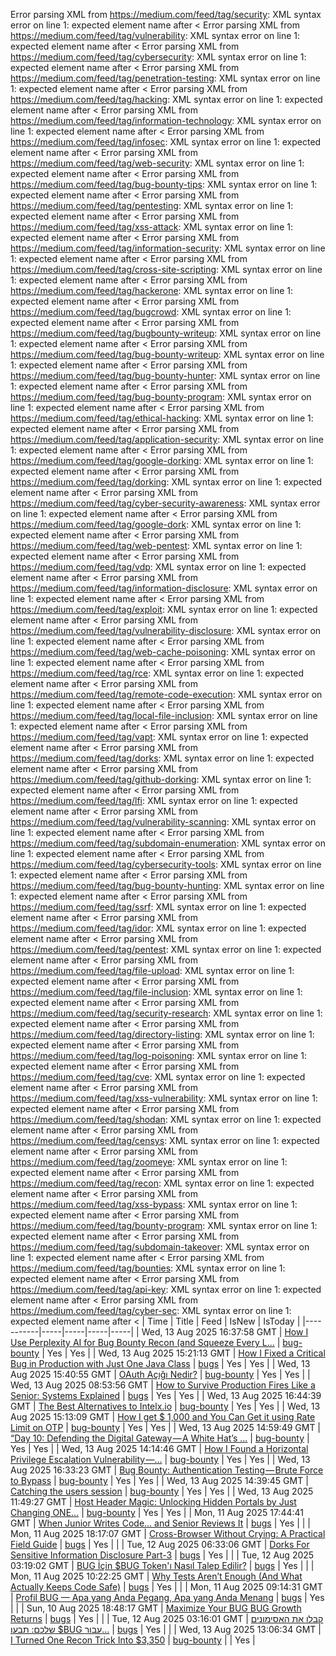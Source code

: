 Error parsing XML from https://medium.com/feed/tag/security: XML syntax error on line 1: expected element name after <
Error parsing XML from https://medium.com/feed/tag/vulnerability: XML syntax error on line 1: expected element name after <
Error parsing XML from https://medium.com/feed/tag/cybersecurity: XML syntax error on line 1: expected element name after <
Error parsing XML from https://medium.com/feed/tag/penetration-testing: XML syntax error on line 1: expected element name after <
Error parsing XML from https://medium.com/feed/tag/hacking: XML syntax error on line 1: expected element name after <
Error parsing XML from https://medium.com/feed/tag/information-technology: XML syntax error on line 1: expected element name after <
Error parsing XML from https://medium.com/feed/tag/infosec: XML syntax error on line 1: expected element name after <
Error parsing XML from https://medium.com/feed/tag/web-security: XML syntax error on line 1: expected element name after <
Error parsing XML from https://medium.com/feed/tag/bug-bounty-tips: XML syntax error on line 1: expected element name after <
Error parsing XML from https://medium.com/feed/tag/pentesting: XML syntax error on line 1: expected element name after <
Error parsing XML from https://medium.com/feed/tag/xss-attack: XML syntax error on line 1: expected element name after <
Error parsing XML from https://medium.com/feed/tag/information-security: XML syntax error on line 1: expected element name after <
Error parsing XML from https://medium.com/feed/tag/cross-site-scripting: XML syntax error on line 1: expected element name after <
Error parsing XML from https://medium.com/feed/tag/hackerone: XML syntax error on line 1: expected element name after <
Error parsing XML from https://medium.com/feed/tag/bugcrowd: XML syntax error on line 1: expected element name after <
Error parsing XML from https://medium.com/feed/tag/bugbounty-writeup: XML syntax error on line 1: expected element name after <
Error parsing XML from https://medium.com/feed/tag/bug-bounty-writeup: XML syntax error on line 1: expected element name after <
Error parsing XML from https://medium.com/feed/tag/bug-bounty-hunter: XML syntax error on line 1: expected element name after <
Error parsing XML from https://medium.com/feed/tag/bug-bounty-program: XML syntax error on line 1: expected element name after <
Error parsing XML from https://medium.com/feed/tag/ethical-hacking: XML syntax error on line 1: expected element name after <
Error parsing XML from https://medium.com/feed/tag/application-security: XML syntax error on line 1: expected element name after <
Error parsing XML from https://medium.com/feed/tag/google-dorking: XML syntax error on line 1: expected element name after <
Error parsing XML from https://medium.com/feed/tag/dorking: XML syntax error on line 1: expected element name after <
Error parsing XML from https://medium.com/feed/tag/cyber-security-awareness: XML syntax error on line 1: expected element name after <
Error parsing XML from https://medium.com/feed/tag/google-dork: XML syntax error on line 1: expected element name after <
Error parsing XML from https://medium.com/feed/tag/web-pentest: XML syntax error on line 1: expected element name after <
Error parsing XML from https://medium.com/feed/tag/vdp: XML syntax error on line 1: expected element name after <
Error parsing XML from https://medium.com/feed/tag/information-disclosure: XML syntax error on line 1: expected element name after <
Error parsing XML from https://medium.com/feed/tag/exploit: XML syntax error on line 1: expected element name after <
Error parsing XML from https://medium.com/feed/tag/vulnerability-disclosure: XML syntax error on line 1: expected element name after <
Error parsing XML from https://medium.com/feed/tag/web-cache-poisoning: XML syntax error on line 1: expected element name after <
Error parsing XML from https://medium.com/feed/tag/rce: XML syntax error on line 1: expected element name after <
Error parsing XML from https://medium.com/feed/tag/remote-code-execution: XML syntax error on line 1: expected element name after <
Error parsing XML from https://medium.com/feed/tag/local-file-inclusion: XML syntax error on line 1: expected element name after <
Error parsing XML from https://medium.com/feed/tag/vapt: XML syntax error on line 1: expected element name after <
Error parsing XML from https://medium.com/feed/tag/dorks: XML syntax error on line 1: expected element name after <
Error parsing XML from https://medium.com/feed/tag/github-dorking: XML syntax error on line 1: expected element name after <
Error parsing XML from https://medium.com/feed/tag/lfi: XML syntax error on line 1: expected element name after <
Error parsing XML from https://medium.com/feed/tag/vulnerability-scanning: XML syntax error on line 1: expected element name after <
Error parsing XML from https://medium.com/feed/tag/subdomain-enumeration: XML syntax error on line 1: expected element name after <
Error parsing XML from https://medium.com/feed/tag/cybersecurity-tools: XML syntax error on line 1: expected element name after <
Error parsing XML from https://medium.com/feed/tag/bug-bounty-hunting: XML syntax error on line 1: expected element name after <
Error parsing XML from https://medium.com/feed/tag/ssrf: XML syntax error on line 1: expected element name after <
Error parsing XML from https://medium.com/feed/tag/idor: XML syntax error on line 1: expected element name after <
Error parsing XML from https://medium.com/feed/tag/pentest: XML syntax error on line 1: expected element name after <
Error parsing XML from https://medium.com/feed/tag/file-upload: XML syntax error on line 1: expected element name after <
Error parsing XML from https://medium.com/feed/tag/file-inclusion: XML syntax error on line 1: expected element name after <
Error parsing XML from https://medium.com/feed/tag/security-research: XML syntax error on line 1: expected element name after <
Error parsing XML from https://medium.com/feed/tag/directory-listing: XML syntax error on line 1: expected element name after <
Error parsing XML from https://medium.com/feed/tag/log-poisoning: XML syntax error on line 1: expected element name after <
Error parsing XML from https://medium.com/feed/tag/cve: XML syntax error on line 1: expected element name after <
Error parsing XML from https://medium.com/feed/tag/xss-vulnerability: XML syntax error on line 1: expected element name after <
Error parsing XML from https://medium.com/feed/tag/shodan: XML syntax error on line 1: expected element name after <
Error parsing XML from https://medium.com/feed/tag/censys: XML syntax error on line 1: expected element name after <
Error parsing XML from https://medium.com/feed/tag/zoomeye: XML syntax error on line 1: expected element name after <
Error parsing XML from https://medium.com/feed/tag/recon: XML syntax error on line 1: expected element name after <
Error parsing XML from https://medium.com/feed/tag/xss-bypass: XML syntax error on line 1: expected element name after <
Error parsing XML from https://medium.com/feed/tag/bounty-program: XML syntax error on line 1: expected element name after <
Error parsing XML from https://medium.com/feed/tag/subdomain-takeover: XML syntax error on line 1: expected element name after <
Error parsing XML from https://medium.com/feed/tag/bounties: XML syntax error on line 1: expected element name after <
Error parsing XML from https://medium.com/feed/tag/api-key: XML syntax error on line 1: expected element name after <
Error parsing XML from https://medium.com/feed/tag/cyber-sec: XML syntax error on line 1: expected element name after <
| Time | Title | Feed | IsNew | IsToday |
|-----------|-----|-----|-----|-----|
| Wed, 13 Aug 2025 16:37:58 GMT | [How I Use Perplexity AI for Bug Bounty Recon (and Squeeze Every L...](https://freedium.cfd/https://medium.com/p/a7061842a77f) | [bug-bounty](https://medium.com/feed/tag/bug-bounty) | Yes | Yes |
| Wed, 13 Aug 2025 15:21:13 GMT | [How I Fixed a Critical Bug in Production with Just One Java Class](https://freedium.cfd/https://medium.com/p/e0dfdbaff929) | [bugs](https://medium.com/feed/tag/bugs) | Yes | Yes |
| Wed, 13 Aug 2025 15:40:55 GMT | [OAuth Açığı Nedir?](https://freedium.cfd/https://medium.com/p/247ede6d5948) | [bug-bounty](https://medium.com/feed/tag/bug-bounty) | Yes | Yes |
| Wed, 13 Aug 2025 08:53:56 GMT | [How to Survive Production Fires Like a Senior: Systems Explained](https://freedium.cfd/https://medium.com/p/dea60bc81c00) | [bugs](https://medium.com/feed/tag/bugs) | Yes | Yes |
| Wed, 13 Aug 2025 16:44:39 GMT | [The Best Alternatives to Intelx.io](https://freedium.cfd/https://medium.com/p/f1c469e23fb1) | [bug-bounty](https://medium.com/feed/tag/bug-bounty) | Yes | Yes |
| Wed, 13 Aug 2025 15:13:09 GMT | [How I get $ 1,000 and You Can Get it using Rate Limit on OTP](https://freedium.cfd/https://medium.com/p/b770c2c1a9f2) | [bug-bounty](https://medium.com/feed/tag/bug-bounty) | Yes | Yes |
| Wed, 13 Aug 2025 14:59:49 GMT | [“Day 10: Defending the Digital Gateway — A White Hat’s ...](https://freedium.cfd/https://medium.com/p/e5f217177104) | [bug-bounty](https://medium.com/feed/tag/bug-bounty) | Yes | Yes |
| Wed, 13 Aug 2025 14:14:46 GMT | [How I Found a Horizontal Privilege Escalation Vulnerability —...](https://freedium.cfd/https://medium.com/p/456fac79b8eb) | [bug-bounty](https://medium.com/feed/tag/bug-bounty) | Yes | Yes |
| Wed, 13 Aug 2025 16:33:23 GMT | [Bug Bounty: Authentication Testing — Brute Force to Bypass](https://freedium.cfd/https://medium.com/p/acc770fbd019) | [bug-bounty](https://medium.com/feed/tag/bug-bounty) | Yes | Yes |
| Wed, 13 Aug 2025 14:39:45 GMT | [Catching the users session](https://freedium.cfd/https://medium.com/p/84278a4c1efe) | [bug-bounty](https://medium.com/feed/tag/bug-bounty) | Yes | Yes |
| Wed, 13 Aug 2025 11:49:27 GMT | [ Host Header Magic: Unlocking Hidden Portals by Just Changing ONE...](https://freedium.cfd/https://medium.com/p/4b762e167a74) | [bug-bounty](https://medium.com/feed/tag/bug-bounty) | Yes | Yes |
| Mon, 11 Aug 2025 17:44:41 GMT | [When Junior Writes Code… and Senior Reviews It](https://freedium.cfd/https://medium.com/p/e90608162bb7) | [bugs](https://medium.com/feed/tag/bugs) | Yes |  |
| Mon, 11 Aug 2025 18:17:07 GMT | [Cross-Browser Without Crying: A Practical Field Guide](https://freedium.cfd/https://medium.com/p/9c075fa4c02a) | [bugs](https://medium.com/feed/tag/bugs) | Yes |  |
| Tue, 12 Aug 2025 06:33:06 GMT | [Dorks For Sensitive Information Disclosure Part-3](https://freedium.cfd/https://medium.com/p/a687a9c5a3bf) | [bugs](https://medium.com/feed/tag/bugs) | Yes |  |
| Tue, 12 Aug 2025 03:19:02 GMT | [BUG İçin $BUG Token'ı Nasıl Talep Edilir?](https://freedium.cfd/https://medium.com/p/7ae137af6089) | [bugs](https://medium.com/feed/tag/bugs) | Yes |  |
| Mon, 11 Aug 2025 10:22:25 GMT | [Why Tests Aren’t Enough (And What Actually Keeps Code Safe)](https://freedium.cfd/https://medium.com/p/4c57336d2ee2) | [bugs](https://medium.com/feed/tag/bugs) | Yes |  |
| Mon, 11 Aug 2025 09:14:31 GMT | [Profil BUG — Apa yang Anda Pegang, Apa yang Anda Menang](https://freedium.cfd/https://medium.com/p/7860bc2e5c5b) | [bugs](https://medium.com/feed/tag/bugs) | Yes |  |
| Sun, 10 Aug 2025 18:48:17 GMT | [Maximize Your BUG BUG Growth Returns](https://freedium.cfd/https://medium.com/p/8c3ee7133b9a) | [bugs](https://medium.com/feed/tag/bugs) | Yes |  |
| Tue, 12 Aug 2025 03:16:01 GMT | [קבלו את האסימונים שלכם: תבעו $BUG עבור...](https://freedium.cfd/https://medium.com/p/07f8c32fe90c) | [bugs](https://medium.com/feed/tag/bugs) | Yes |  |
| Wed, 13 Aug 2025 13:06:34 GMT | [I Turned One Recon Trick Into $3,350](https://freedium.cfd/https://medium.com/p/07ce80e7e8df) | [bug-bounty](https://medium.com/feed/tag/bug-bounty) |  | Yes |
